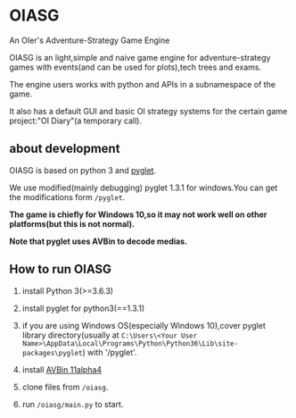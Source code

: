 # OIASG
An OIer's Adventure-Strategy Game Engine

OIASG is an light,simple and naive game engine for adventure-strategy games with events(and can be used for plots),tech trees and exams.

The engine users works with python and APIs in a subnamespace of the game.

It also has a default GUI and basic OI strategy systems for the certain game project:"OI Diary"(a temporary call).

## about development

OIASG is based on python 3 and [pyglet](http://pyglet.org/).

We use modified(mainly debugging) pyglet 1.3.1 for windows.You can get the modifications form `/pyglet`.

**The game is chiefly for Windows 10,so it may not work well on other platforms(but this is not normal).**

**Note that pyglet uses AVBin to decode medias.**

## How to run OIASG

1. install Python 3(>=3.6.3)

2. install pyglet for python3(==1.3.1)

3. if you are using Windows OS(especially Windows 10),cover pyglet library directory(usually at `C:\Users\<Your User Name>\AppData\Local\Programs\Python\Python36\Lib\site-packages\pyglet`) with '/pyglet'.

4. install [AVBin 11alpha4](https://github.com/AVbin/AVbin/downloads)

5. clone files from `/oiasg`.

6. run `/oiasg/main.py` to start.

